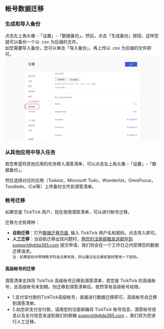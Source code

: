 ## 帐号数据迁移

### 生成和导入备份

点击左上角头像 -「设置」-「数据备份」。然后，点击「生成备份」按钮，这样您就可以备份一个以 .csv 为后缀的文件。 <br >如您需要导入备份，您可以单击「导入备份」，再上传以 .csv 为后缀的文件即可。 
![](../imagesweb/3.png)

### 从其他应用中导入任务

若您希望将其他应用的任务移入滴答清单，可以点击左上角头像 -「设置」-「数据备份」。

然后选择对应的应用（Todoist，Microsoft Todo，Wunderlist，OmniFocus，Toodledo，iCal等）上传备份文件到滴答清单。

### 帐号迁移

如果您是 TickTick 用户，现在使用滴答清单，可以进行帐号迁移。 

迁移方式有两种：

* **自助迁移**：打开[数据迁移页面](http://dida365.com/import/#ticktick), 输入 TickTick 用户名和密码，点击导入即可。
* **人工迁移**：当自助迁移出现问题时，用您的注册邮箱发送邮件到support@dida365.com 提交申请，我们将会在一个工作日之内受理您的数据迁移请求。
  <br>`注：如果密码中带特殊字符会迁移失败，所以建议在迁移前暂时更改一下密码。`

#### 高级帐号的迁移

滴答清单支持将 TickTick 高级帐号迁移到滴答清单，若您是 TickTick 的高级帐号，且高级帐号未到期，则迁移到滴答清单后，依然享有高级帐号权限。

* 1.支付宝付款的TickTick高级帐号，直接进行数据迁移即可，高级帐号会迁移到滴答清单。
* 2.如您非支付宝付款，请用您的注册邮箱将 TickTick 帐号信息、滴答帐号信息以及支付信息发送到我们的邮箱 supprot@dida365.com ，我们将为您进行人工迁移。

